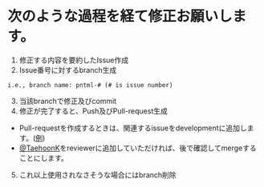 # 次のような過程を経て修正お願いします。 
 
1. 修正する内容を要約したIssue作成
2. Issue番号に対するbranch生成 
```
i.e., branch name: pntml-# (# is issue number)
```
3. 当該branchで修正及びcommit 
4. 修正が完了すると、Push及びPull-request生成

- Pull-requestを作成するときは、関連するissueをdevelopmentに追加します。([例](https://github.com/dprtairc/pntml/pull/3))
- [@TaehoonK](https://github.com/TaehoonK)をreviewerに追加していただければ、後で確認してmergeすることにします。
 
5. これ以上使用されなさそうな場合にはbranch削除 
